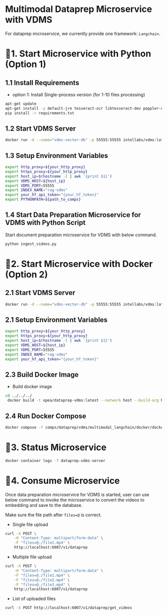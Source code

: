 # Multimodal Dataprep Microservice with VDMS

For dataprep microservice, we currently provide one framework: `Langchain`.

# 🚀1. Start Microservice with Python (Option 1)

## 1.1 Install Requirements

- option 1: Install Single-process version (for 1-10 files processing)

```bash
apt-get update
apt-get install -y default-jre tesseract-ocr libtesseract-dev poppler-utils
pip install -r requirements.txt
```

## 1.2 Start VDMS Server

```bash
docker run -d --name="vdms-vector-db" -p 55555:55555 intellabs/vdms:latest
```

## 1.3 Setup Environment Variables

```bash
export http_proxy=${your_http_proxy}
export https_proxy=${your_http_proxy}
export host_ip=$(hostname -I | awk '{print $1}')
export VDMS_HOST=${host_ip}
export VDMS_PORT=55555
export INDEX_NAME="rag-vdms"
export your_hf_api_token="{your_hf_token}"
export PYTHONPATH=${path_to_comps}
```

## 1.4 Start Data Preparation Microservice for VDMS with Python Script

Start document preparation microservice for VDMS with below command.

```bash
python ingest_videos.py
```

# 🚀2. Start Microservice with Docker (Option 2)

## 2.1 Start VDMS Server

```bash
docker run -d --name="vdms-vector-db" -p 55555:55555 intellabs/vdms:latest
```

## 2.1 Setup Environment Variables

```bash
export http_proxy=${your_http_proxy}
export https_proxy=${your_http_proxy}
export host_ip=$(hostname -I | awk '{print $1}')
export VDMS_HOST=${host_ip}
export VDMS_PORT=55555
export INDEX_NAME="rag-vdms"
export your_hf_api_token="{your_hf_token}"
```

## 2.3 Build Docker Image

- Build docker image

```bash
cd ../../../
 docker build -t opea/dataprep-vdms:latest --network host --build-arg https_proxy=$https_proxy --build-arg http_proxy=$http_proxy -f comps/dataprep/vdms/multimodal_langchain/docker/Dockerfile .

```

## 2.4 Run Docker Compose

```bash
docker compose -f comps/dataprep/vdms/multimodal_langchain/docker/docker-compose-dataprep-vdms.yaml up -d
```

# 🚀3. Status Microservice

```bash
docker container logs -f dataprep-vdms-server
```

# 🚀4. Consume Microservice

Once data preparation microservice for VDMS is started, user can use below command to invoke the microservice to convert the videos to embedding and save to the database.

Make sure the file path after `files=@` is correct.

- Single file upload

```bash
curl -X POST \
    -H "Content-Type: multipart/form-data" \
    -F "files=@./file1.mp4" \
    http://localhost:6007/v1/dataprep
```

- Multiple file upload

```bash
curl -X POST \
    -H "Content-Type: multipart/form-data" \
    -F "files=@./file1.mp4" \
    -F "files=@./file2.mp4" \
    -F "files=@./file3.mp4" \
    http://localhost:6007/v1/dataprep
```

- List of uploaded files

```bash
curl -X POST http://localhost:6007/v1/dataprep/get_videos
```
